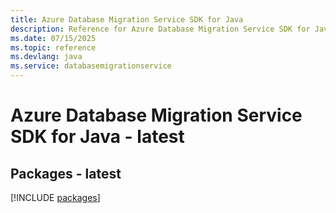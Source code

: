 ```yaml
---
title: Azure Database Migration Service SDK for Java
description: Reference for Azure Database Migration Service SDK for Java
ms.date: 07/15/2025
ms.topic: reference
ms.devlang: java
ms.service: databasemigrationservice
---
```

# Azure Database Migration Service SDK for Java - latest
## Packages - latest
[!INCLUDE [packages](database-migration-service-index.md)]
